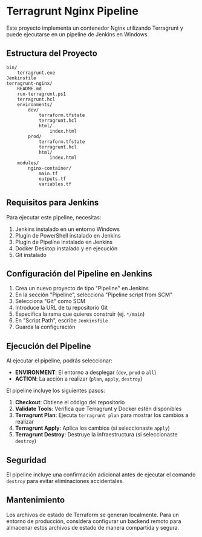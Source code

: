 # Terragrunt Nginx Pipeline

Este proyecto implementa un contenedor Nginx utilizando Terragrunt y puede ejecutarse en un pipeline de Jenkins en Windows.

## Estructura del Proyecto

```
bin/
	terragrunt.exe
Jenkinsfile
terragrunt-nginx/
	README.md
	run-terragrunt.ps1
	terragrunt.hcl
	environments/
		dev/
			terraform.tfstate
			terragrunt.hcl
			html/
				index.html
		prod/
			terraform.tfstate
			terragrunt.hcl
			html/
				index.html
	modules/
		nginx-container/
			main.tf
			outputs.tf
			variables.tf
```

## Requisitos para Jenkins

Para ejecutar este pipeline, necesitas:

1. Jenkins instalado en un entorno Windows
2. Plugin de PowerShell instalado en Jenkins
3. Plugin de Pipeline instalado en Jenkins
4. Docker Desktop instalado y en ejecución
5. Git instalado

## Configuración del Pipeline en Jenkins

1. Crea un nuevo proyecto de tipo "Pipeline" en Jenkins
2. En la sección "Pipeline", selecciona "Pipeline script from SCM"
3. Selecciona "Git" como SCM
4. Introduce la URL de tu repositorio Git
5. Especifica la rama que quieres construir (ej. `*/main`)
6. En "Script Path", escribe `Jenkinsfile`
7. Guarda la configuración

## Ejecución del Pipeline

Al ejecutar el pipeline, podrás seleccionar:

- **ENVIRONMENT**: El entorno a desplegar (`dev`, `prod` o `all`)
- **ACTION**: La acción a realizar (`plan`, `apply`, `destroy`)

El pipeline incluye los siguientes pasos:
1. **Checkout**: Obtiene el código del repositorio
2. **Validate Tools**: Verifica que Terragrunt y Docker estén disponibles
3. **Terragrunt Plan**: Ejecuta `terragrunt plan` para mostrar los cambios a realizar
4. **Terragrunt Apply**: Aplica los cambios (si seleccionaste `apply`)
5. **Terragrunt Destroy**: Destruye la infraestructura (si seleccionaste `destroy`)

## Seguridad

El pipeline incluye una confirmación adicional antes de ejecutar el comando `destroy` para evitar eliminaciones accidentales.

## Mantenimiento

Los archivos de estado de Terraform se generan localmente. Para un entorno de producción, considera configurar un backend remoto para almacenar estos archivos de estado de manera compartida y segura.
